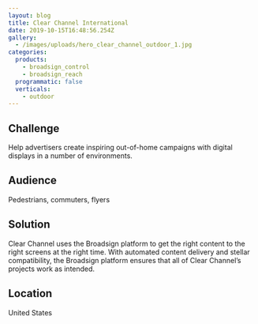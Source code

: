 ```yaml
---
layout: blog
title: Clear Channel International
date: 2019-10-15T16:48:56.254Z
gallery:
  - /images/uploads/hero_clear_channel_outdoor_1.jpg
categories:
  products:
    - broadsign_control
    - broadsign_reach
  programmatic: false
  verticals:
    - outdoor
---
```

## Challenge

Help advertisers create inspiring out-of-home campaigns with digital displays in a number of environments.

## Audience

Pedestrians, commuters, flyers

## Solution

Clear Channel uses the Broadsign platform to get the right content to the right screens at the right time. With automated content delivery and stellar compatibility, the Broadsign platform ensures that all of Clear Channel’s projects work as intended.

## Location

United States
